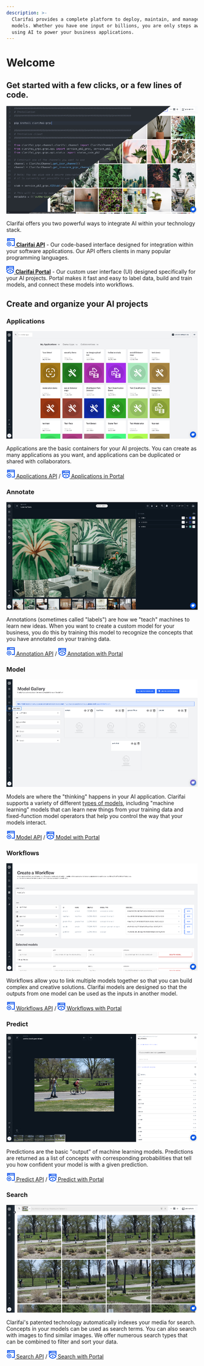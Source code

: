 ```yaml
---
description: >-
  Clarifai provides a complete platform to deploy, maintain, and manage your AI
  models. Whether you have one input or billions, you are only steps away from
  using AI to power your business applications.
---
```


# Welcome

## Get started with a few clicks, or a few lines of code.

![](.gitbook/assets/api_v_portal%20%281%29.jpg)

Clarifai offers you two powerful ways to integrate AI within your technology stack.

[![](.gitbook/assets/api%20%284%29%20%282%29.jpg) **Clarifai API**](api-guide/api-overview/) - Our code-based interface designed for integration within your software applications. Our API offers clients in many popular programming languages.

[![](.gitbook/assets/icon_portal%20%2813%29%20%289%29%20%283%29.jpg) **Clarifai Portal**](https://github.com/Clarifai/docs/tree/b4d75d8274dc9af9b2cfc5c92933e4431f9bfcef/portal-guide/portal_overview/README.md) - Our custom user interface \(UI\) designed specifically for your AI projects. Portal makes it fast and easy to label data, build and train models, and connect these models into workflows.

## Create and organize your AI projects

### Applications

![](.gitbook/assets/applications_overview%20%281%29%20%281%29%20%281%29.jpg)

Applications are the basic containers for your AI projects. You can create as many applications as you want, and applications can be duplicated or shared with collaborators.

[![](.gitbook/assets/api%20%284%29%20%2813%29.jpg) Applications API](getting-started/applications/) / [![](.gitbook/assets/icon_portal%20%2813%29%20%289%29%20%283%29%20%284%29.jpg) Applications in Portal](getting-started/applications/)

### Annotate

![](.gitbook/assets/labeler.jpg)

Annotations \(sometimes called "labels"\) are how we "teach" machines to learn new ideas. When you want to create a custom model for your business, you do this by training this model to recognize the concepts that you have annotated on your training data.

[![](.gitbook/assets/api%20%284%29%20%2812%29.jpg) Annotation API](api-guide/annotate/) / [![](.gitbook/assets/icon_portal%20%2813%29%20%289%29%20%283%29%20%2824%29.jpg) Annotation with Portal](portal-guide/annotate/)

### Model

![](.gitbook/assets/model_mode%20%285%29%20%285%29%20%287%29%20%287%29%20%283%29%20%284%29.jpg)

Models are where the "thinking" happens in your AI application. Clarifai supports a variety of different [types of models](https://docs.clarifai.com/portal-guide/model/model-types.md), including "machine learning" models that can learn new things from your training data and fixed-function model operators that help you control the way that your models interact.

[![](.gitbook/assets/api%20%284%29%20%288%29.jpg) Model API](api-guide/model/) / [![](.gitbook/assets/icon_portal%20%2813%29%20%289%29%20%283%29%20%2831%29.jpg) Model with Portal](portal-guide/model/)

### Workflows

![](.gitbook/assets/workflows%20%281%29.jpg)

Workflows allow you to link multiple models together so that you can build complex and creative solutions. Clarifai models are designed so that the outputs from one model can be used as the inputs in another model.

[![](.gitbook/assets/api%20%284%29%20%2810%29.jpg) Workflows API](api-guide/workflows/) / [![](.gitbook/assets/icon_portal%20%2813%29%20%289%29%20%283%29%20%282%29.jpg) Workflows with Portal](portal-guide/workflows/)

### Predict

![](.gitbook/assets/predictions%20%282%29%20%282%29%20%282%29%20%282%29%20%282%29%20%284%29%20%285%29.jpg)

Predictions are the basic "output" of machine learning models. Predictions are returned as a list of concepts with corresponding probabilities that tell you how confident your model is with a given prediction.

[![](.gitbook/assets/api%20%284%29.jpg) Predict API](api-guide/predict/) / [![](.gitbook/assets/icon_portal%20%2813%29%20%289%29%20%283%29%20%2822%29.jpg) Predict with Portal](https://github.com/Clarifai/docs/tree/b4d75d8274dc9af9b2cfc5c92933e4431f9bfcef/portal-guide/ppredict/README.md)

### Search

![](.gitbook/assets/search.jpg)

Clarifai's patented technology automatically indexes your media for search. Concepts in your models can be used as search terms. You can also search with images to find similar images. We offer numerous search types that can be combined to filter and sort your data.

[![](.gitbook/assets/api%20%284%29%20%286%29.jpg) Search API](api-guide/predict/) / [![](.gitbook/assets/icon_portal%20%2813%29%20%289%29%20%283%29%20%2839%29.jpg) Search with Portal](portal-guide/psearch/)

